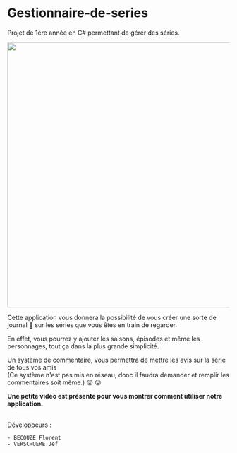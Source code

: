 # Gestionnaire-de-series
Projet de 1ère année en C# permettant de gérer des séries.

<p align="center">
  <img src="http://laplumedauphine.fr/wordpress/wp-content/uploads/2016/12/series-TV-22-avril-2013-678x381.jpg" width=600/>
</p>

Cette application vous donnera la possibilité de vous créer une sorte de journal :closed_book: sur les séries que vous êtes en train de regarder.

En effet, vous pourrez y ajouter les saisons, épisodes et même les personnages, tout ça dans la plus grande simplicité.

Un système de commentaire, vous permettra de mettre les avis sur la série de tous vos amis
<br/>(Ce système n'est pas mis en réseau, donc il faudra demander et remplir les commentaires soit même.) :confounded:  :disappointed_relieved:


**Une petite vidéo est présente pour vous montrer comment utiliser notre application.**

<br/>
Développeurs :

    - BECOUZE Florent
    - VERSCHUERE Jef
